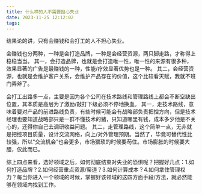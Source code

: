 ```yaml
---
title: 什么样的人不需要担心失业
date: 2023-11-25 12:12:02
tags:
---
```

结果论的讲，只有会赚钱和会打工的人不担心失业。

会赚钱也分两种，一种是会打造品牌，一种是会经营资源，两只脚走路，才称得上稳稳当当。
其一，会打造品牌，也就是会打造唯一性，唯一性的来源有很多种，效果显著的广告是最赚钱的一种，性能/疗效显著优势也是一种。
其二，会经营资源，也就是会维护客户关系，会维护产品存在的价值，这个比较看天赋，我就不班门弄斧了。

会打工出路多一点，主要是因为各个公司在技术路线和管理路线上都会不断空缺出位置，其本质是高层为了激励/敲打下级必须不停地换血。
其一，走技术路线，意味着要对产品的前进路线负责，有些时候可能会有战略部负责把控方向，但是技术经理也要知道战略部只是一群不懂技术的猪，只知道哪里有钱，成本多少他是不关心的，还得你自己去调研收益问题。
其二，走管理路线，这个简单一点，无非就是把控项目质量，设计交流网络，向上/对外管理预期。当然了，毕竟可替代性比较强，所以“交流机会”也会更多，市场猥琐的时候要苟住。市场膨胀的时候要大胆，仅此而已。

综上四点来看，选好领域之后，如何彻底结束对失业的恐惧呢？把握好几点：1.如何打造品牌？2.如何经营重点资源/渠道？3.如何计算成本？4.如何拿住管理权力？每当你进入一个领域的时候，掌握好该领域的这四方面手段/方法，就必然能够在领域内找到工作。
